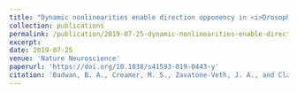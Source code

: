 ```yaml
---
title: "Dynamic nonlinearities enable direction opponency in <i>Drosophila</i> elementary motion detectors"
collection: publications
permalink: /publication/2019-07-25-dynamic-nonlinearities-enable-direction-opponency-in-drosophila-elementary-motion-detectors
excerpt: 
date: 2019-07-25
venue: 'Nature Neuroscience'
paperurl: 'https://doi.org/10.1038/s41593-019-0443-y'
citation: 'Badwan, B. A., Creamer, M. S., Zavatone-Veth, J. A., and Clark, D.A. (2019). &quot;Dynamic nonlinearities enable direction opponency in <i>Drosophila</i> elementary motion detectors.&quot; <i>Nature Neuroscience</i> 22: 1318-1326.'
---
```

